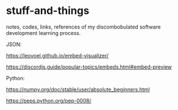 # stuff-and-things
notes, codes, links, references of my discombobulated software development learning process.

JSON:

https://leovoel.github.io/embed-visualizer/

https://discordjs.guide/popular-topics/embeds.html#embed-preview

Python:

https://numpy.org/doc/stable/user/absolute_beginners.html

https://peps.python.org/pep-0008/
